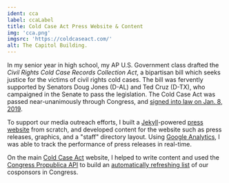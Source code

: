 ```yaml
---
ident: cca
label: ccaLabel
title: Cold Case Act Press Website & Content
img: 'cca.png'
imgsrc: 'https://coldcaseact.com/'
alt: The Capitol Building.
---
```


In my senior year in high school, my AP U.S. Government class drafted the _Civil Rights Cold Case Records Collection Act_, a bipartisan bill which seeks justice for the victims of civil rights cold cases. The bill was fervently supported by Senators Doug Jones (D-AL) and Ted Cruz (D-TX), who campaigned in the Senate to pass the legislation. The Cold Case Act was passed near-unanimously through Congress, and [signed into law on Jan. 8, 2019](https://press.coldcaseact.com/cold-case-act-signed-into-law).

To support our media outreach efforts, I built a [Jekyll](https://jekyllrb.com/)-powered [press website](https://press.coldcaseact.com/) from scratch, and developed content for the website such as press releases, graphics, and a "staff" directory layout. Using [Google Analytics](https://analytics.google.com/), I was able to track the performance of press releases in real-time.

On the main [Cold Case Act](https://www.coldcaseact.com/) website, I helped to write content and used the [Congress Propublica API](https://www.propublica.org/datastore/api/propublica-congress-api) to build an [automatically refreshing list](https://www.coldcaseact.com/#our-supporters) of our cosponsors in Congress.
